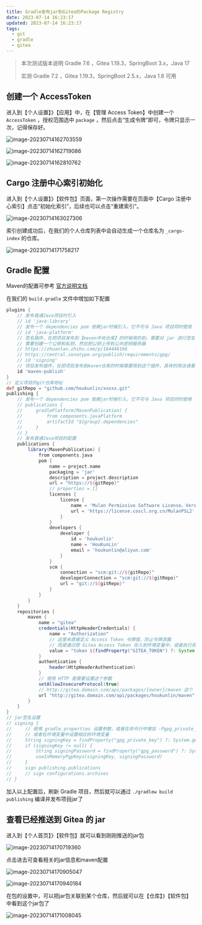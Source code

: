 ```yaml
---
title: Gradle发布jar到Gitea的Package Registry
date: 2023-07-14 16:23:17
updated: 2023-07-14 16:23:17
tags:
  - git
  - gradle
  - gitea
---
```


>本次测试版本说明 Gradle 7.6 ，Gitea 1.19.3，SpringBoot 3.x，Java 17
>
>实测 Gradle 7.2 ，Gitea 1.19.3，SpringBoot 2.5.x，Java 1.8 可用

## 创建一个 AccessToken

进入到【个人设置】》【应用】中，在【管理 Access Token】中创建一个 `AccessToken` ，授权范围选中 `package` ，然后点击“生成令牌”即可，令牌只显示一次，记得保存好。

![image-20230714162703559](assets/image-20230714162703559.png)

![image-20230714162719086](assets/image-20230714162719086.png)

![image-20230714162810762](assets/image-20230714162810762.png)

## Cargo 注册中心索引初始化

进入到【个人设置】》【软件包】页面，第一次操作需要在页面中【Cargo 注册中心索引】点击“初始化索引”，后续也可以点击“重建索引”。

![image-20230714163027306](assets/image-20230714163027306.png)

索引创建成功后，在我们的个人仓库列表中会自动生成一个仓库名为 `_cargo-index` 的仓库。

![image-20230714171758217](assets/image-20230714171758217.png)

## Gradle 配置

Maven的配置可参考 [官方说明文档](https://docs.gitea.com/packages/usage/packages/maven) 

在我们的 `build.gradle` 文件中增加如下配置

```groovy
plugins {
    // 发布普通Java项目时引入
    // id 'java-library'
    // 发布一个 dependencies pom 依赖jar时候引入，它不可与 Java 项目同时使用
    // id 'java-platform'
    // 签名插件，在把项目发布到【maven中央仓库】的时候用的到，需要对 jar 进行签名，本项目并未用到。
    // 需要创建一个公钥和私钥，然后把公钥上传到公共密钥服务器
    // https://zhuanlan.zhihu.com/p/164446166
    // https://central.sonatype.org/publish/requirements/gpg/
    // id 'signing'
    // 项目发布插件，在把项目发布到maven仓库的时候需要用到这个插件，具体的用法请看 ${project.dir}/buildSrc/publishing.gradle
    id 'maven-publish'
}
// 定义项目的git仓库地址
def gitRepo = "github.com/houkunlin/xxxxx.git"
publishing {
    // 发布一个 dependencies pom 依赖jar时候引入，它不可与 Java 项目同时使用
    // publications {
    //     gradlePlatform(MavenPublication) {
    //         from components.javaPlatform
    //         artifactId "${group}.dependencies"
    //     }
    // }
    // 发布普通Java项目的配置
    publications {
        library(MavenPublication) {
            from components.java
            pom {
                name = project.name
                packaging = 'jar'
                description = project.description
                url = "https://${gitRepo}"
                // properties = []
                licenses {
                    license {
                        name = 'Mulan Permissive Software License，Version 2'
                        url = 'https://license.coscl.org.cn/MulanPSL2'
                    }
                }
                developers {
                    developer {
                        id = 'houkunlin'
                        name = 'HouKunLin'
                        email = 'houkunlin@aliyun.com'
                    }
                }
                scm {
                    connection = "scm:git://${gitRepo}"
                    developerConnection = "scm:git://${gitRepo}"
                    url = "git://${gitRepo}"
                }
            }
        }
    }
    repositories {
        maven {
            name = "gitea"
            credentials(HttpHeaderCredentials) {
                name = "Authorization"
                // 这里未直接定义 Access Token 令牌值，防止令牌泄露
                // 而是通过把 Gitea Access Token 存入到环境变量中，或者执行命令参数中，或者存入 gradle.properties 文件中
                value = "token ${findProperty("GITEA_TOKEN") ?: System.getenv("GITEA_TOKEN")}"
            }
            authentication {
                header(HttpHeaderAuthentication)
            }
            // 使用 HTTP 是需要设置这个参数
            setAllowInsecureProtocol(true)
            // http://gitea.domain.com/api/packages/{owner}/maven 这个 owner 改成自己的用户名或者组织名
            url "http://gitea.domain.com/api/packages/houkunlin/maven"
        }
    }
}
// jar签名设置
// signing {
//     // 使用 gradle.properties 设置参数，或者在命令行中增加 -Pgpg_private_key= -Pgpg_password= 设置参数
//     // 或者在环境变量中设置相应的环境变量
//     String signingKey = findProperty("gpg_private_key") ?: System.getenv("gpg_private_key")
//     if (signingKey != null) {
//         String signingPassword = findProperty("gpg_password") ?: System.getenv("gpg_password")
//         useInMemoryPgpKeys(signingKey, signingPassword)
//     }
//     sign publishing.publications
//     // sign configurations.archives
// }
```

加入以上配置后，刷新 Gradle 项目，然后就可以通过 `./gradlew build publishing` 编译并发布项目jar了

## 查看已经推送到 Gitea 的 jar

进入到【个人首页】》【软件包】就可以看到刚刚推送的jar包

![image-20230714170719360](assets/image-20230714170719360.png)

点击进去可查看相关的jar信息和maven配置

![image-20230714170905047](assets/image-20230714170905047.png)

![image-20230714170940184](assets/image-20230714170940184.png)

在包的设置中，可以把jar包关联到某个仓库，然后就可以在【仓库】》【软件包】中看到这个jar包了

![image-20230714171008045](assets/image-20230714171008045.png)

